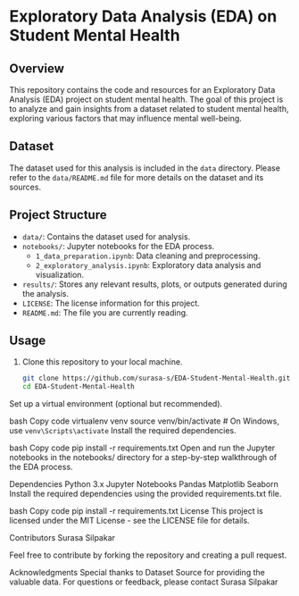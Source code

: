 # Exploratory Data Analysis (EDA) on Student Mental Health

## Overview
This repository contains the code and resources for an Exploratory Data Analysis (EDA) project on student mental health. The goal of this project is to analyze and gain insights from a dataset related to student mental health, exploring various factors that may influence mental well-being.

## Dataset
The dataset used for this analysis is included in the `data` directory. Please refer to the `data/README.md` file for more details on the dataset and its sources.

## Project Structure
- `data/`: Contains the dataset used for analysis.
- `notebooks/`: Jupyter notebooks for the EDA process.
  - `1_data_preparation.ipynb`: Data cleaning and preprocessing.
  - `2_exploratory_analysis.ipynb`: Exploratory data analysis and visualization.
- `results/`: Stores any relevant results, plots, or outputs generated during the analysis.
- `LICENSE`: The license information for this project.
- `README.md`: The file you are currently reading.

## Usage
1. Clone this repository to your local machine.
   ```bash
   git clone https://github.com/surasa-s/EDA-Student-Mental-Health.git
   cd EDA-Student-Mental-Health
Set up a virtual environment (optional but recommended).

bash
Copy code
virtualenv venv
source venv/bin/activate  # On Windows, use `venv\Scripts\activate`
Install the required dependencies.

bash
Copy code
pip install -r requirements.txt
Open and run the Jupyter notebooks in the notebooks/ directory for a step-by-step walkthrough of the EDA process.

Dependencies
Python 3.x
Jupyter Notebooks
Pandas
Matplotlib
Seaborn
Install the required dependencies using the provided requirements.txt file.

bash
Copy code
pip install -r requirements.txt
License
This project is licensed under the MIT License - see the LICENSE file for details.

Contributors
Surasa Silpakar

Feel free to contribute by forking the repository and creating a pull request.

Acknowledgments
Special thanks to Dataset Source for providing the valuable data.
For questions or feedback, please contact Surasa Silpakar
